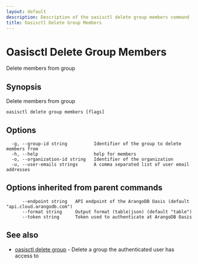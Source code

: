 ```yaml
---
layout: default
description: Description of the oasisctl delete group members command
title: Oasisctl Delete Group Members
---
```

# Oasisctl Delete Group Members

Delete members from group

## Synopsis

Delete members from group

```
oasisctl delete group members [flags]
```

## Options

```
  -g, --group-id string          Identifier of the group to delete members from
  -h, --help                     help for members
  -o, --organization-id string   Identifier of the organization
  -u, --user-emails strings      A comma separated list of user email addresses
```

## Options inherited from parent commands

```
      --endpoint string   API endpoint of the ArangoDB Oasis (default "api.cloud.arangodb.com")
      --format string     Output format (table|json) (default "table")
      --token string      Token used to authenticate at ArangoDB Oasis
```

## See also

* [oasisctl delete group](oasisctl_delete_group.md)	 - Delete a group the authenticated user has access to

